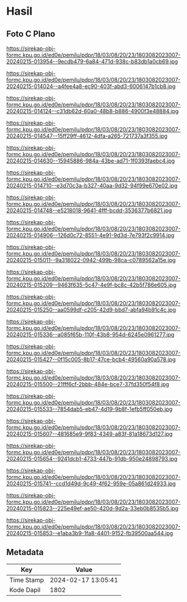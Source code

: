 # Hasil

## Foto C Plano

https://sirekap-obj-formc.kpu.go.id/ed0e/pemilu/pdpr/18/03/08/20/23/1803082023007-20240215-013954--9ecdb479-6a84-471d-938c-b83db1a0cb69.jpg

https://sirekap-obj-formc.kpu.go.id/ed0e/pemilu/pdpr/18/03/08/20/23/1803082023007-20240215-014024--a4fee4a8-ec90-403f-abd3-6006147b1cb8.jpg

https://sirekap-obj-formc.kpu.go.id/ed0e/pemilu/pdpr/18/03/08/20/23/1803082023007-20240215-014124--c31db62d-60a0-48b8-b886-4900f3e48884.jpg

https://sirekap-obj-formc.kpu.go.id/ed0e/pemilu/pdpr/18/03/08/20/23/1803082023007-20240215-014547--15ff29ff-4612-4dfa-a265-721737a3f355.jpg

https://sirekap-obj-formc.kpu.go.id/ed0e/pemilu/pdpr/18/03/08/20/23/1803082023007-20240215-014630--15945886-984a-43be-ad71-1f0393faebc4.jpg

https://sirekap-obj-formc.kpu.go.id/ed0e/pemilu/pdpr/18/03/08/20/23/1803082023007-20240215-014710--e3d70c3a-b327-40aa-9d32-94f99e670e02.jpg

https://sirekap-obj-formc.kpu.go.id/ed0e/pemilu/pdpr/18/03/08/20/23/1803082023007-20240215-014748--e5218018-9641-4fff-bcdd-3536377b6821.jpg

https://sirekap-obj-formc.kpu.go.id/ed0e/pemilu/pdpr/18/03/08/20/23/1803082023007-20240215-014906--126d0c72-8551-4e91-9d3d-7e793f2c9914.jpg

https://sirekap-obj-formc.kpu.go.id/ed0e/pemilu/pdpr/18/03/08/20/23/1803082023007-20240215-015011--9a318022-0942-499b-98ca-c0789562a15e.jpg

https://sirekap-obj-formc.kpu.go.id/ed0e/pemilu/pdpr/18/03/08/20/23/1803082023007-20240215-015209--9463f635-5c47-4e9f-bc8c-42b5f786e605.jpg

https://sirekap-obj-formc.kpu.go.id/ed0e/pemilu/pdpr/18/03/08/20/23/1803082023007-20240215-015250--aa0599df-c205-42d9-bbd7-abfa94b91c4c.jpg

https://sirekap-obj-formc.kpu.go.id/ed0e/pemilu/pdpr/18/03/08/20/23/1803082023007-20240215-015336--a085f65b-110f-43b8-954d-6245e0961277.jpg

https://sirekap-obj-formc.kpu.go.id/ed0e/pemilu/pdpr/18/03/08/20/23/1803082023007-20240215-015427--0f15c005-8b17-47ce-bcb4-49560a90a578.jpg

https://sirekap-obj-formc.kpu.go.id/ed0e/pemilu/pdpr/18/03/08/20/23/1803082023007-20240215-015500--21fff6cf-2bbb-484e-bce7-37fd350f54f8.jpg

https://sirekap-obj-formc.kpu.go.id/ed0e/pemilu/pdpr/18/03/08/20/23/1803082023007-20240215-015533--7854dab5-eb47-4d19-9b8f-1efb5ff050eb.jpg

https://sirekap-obj-formc.kpu.go.id/ed0e/pemilu/pdpr/18/03/08/20/23/1803082023007-20240215-015607--481685e9-9f83-4349-a83f-81a18673d127.jpg

https://sirekap-obj-formc.kpu.go.id/ed0e/pemilu/pdpr/18/03/08/20/23/1803082023007-20240215-015654--9241dcb1-4733-447b-91db-950e24898793.jpg

https://sirekap-obj-formc.kpu.go.id/ed0e/pemilu/pdpr/18/03/08/20/23/1803082023007-20240215-015741--ccd1d49d-9c49-4f62-959e-05a861d24933.jpg

https://sirekap-obj-formc.kpu.go.id/ed0e/pemilu/pdpr/18/03/08/20/23/1803082023007-20240215-015823--225e49ef-ae50-420d-9d2a-33eb0b8535b5.jpg

https://sirekap-obj-formc.kpu.go.id/ed0e/pemilu/pdpr/18/03/08/20/23/1803082023007-20240215-015853--e1aba3b9-1fa8-4401-9152-fb39500aa544.jpg


## Metadata

| Key        | Value               |
| ---------- | ------------------- |
| Time Stamp | 2024-02-17 13:05:41 |
| Kode Dapil | 1802                |



